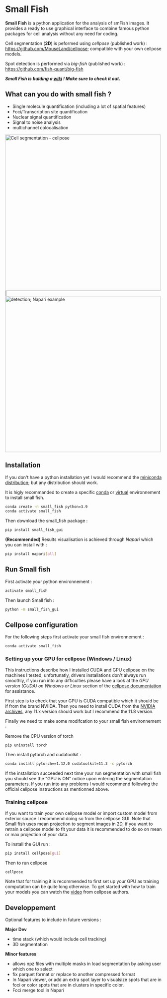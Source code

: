 # Small Fish
**Small Fish** is a python application for the analysis of smFish images. It provides a ready to use graphical interface to combine famous python packages for cell analysis without any need for coding.

Cell segmentation (**2D**) is peformed using *cellpose* (published work) : https://github.com/MouseLand/cellpose; compatible with your own cellpose models.

Spot detection is performed via *big-fish* (published work) : https://github.com/fish-quant/big-fish

***Small Fish is bulding a [wiki](https://github.com/2Echoes/small_fish_gui/wiki) ! Make sure to check it out.***

## What can you do with small fish ?

- Single molecule quantification (including a lot of spatial features)
- Foci/Transcription site quantification
- Nuclear signal quantification
- Signal to noise analysis
- multichannel colocalisation

<img src="https://github.com/2Echoes/small_fish_gui/blob/main/Segmentation%20example.jpg" width="500" title="Cell segmentation with Cellpose" alt="Cell segmentation - cellpose">| <img src="https://github.com/2Echoes/small_fish_gui/blob/main/napari_detection_example.png" width="500" title="Spot detection; clustering visualisation on Napari" alt="detection; Napari example">

## Installation
If you don't have a python installation yet I would recommend the [miniconda distribution](https://docs.anaconda.com/free/miniconda/miniconda-other-installer-links/); but any distribution should work.

It is higly recommanded to create a specific [conda](https://docs.conda.io/projects/conda/en/latest/user-guide/tasks/manage-environments.html) or [virtual](https://docs.python.org/3.6/library/venv.html) environnement to install small fish.

```bash
conda create -n small_fish python=3.9
conda activate small_fish
```
Then download the small_fish package : 
```bash
pip install small_fish_gui
```
<b> (Recommended) </b> Results visualisation is achieved through *Napari* which you can install with :

```bash
pip install napari[all]
```

## Run Small fish

First activate your python environnement : 
```bash
activate small_fish
```
Then launch Small fish : 
```bash
python -m small_fish_gui
```

## Cellpose configuration

For the following steps first activate your small fish environnement : 

```bash
conda activate small_fish
```
### Setting up your GPU for cellpose (Windows / Linux)
This instructions describe how I installed CUDA and GPU cellpose on the machines I tested, unfortunatly, drivers installations don't always run smoothly, if you run into any difficulties please have a look at the *GPU version (CUDA) on Windows or Linux* section of the [cellpose documentation](https://github.com/MouseLand/cellpose) for assistance.

First step is to check that your GPU is CUDA compatible which it should be if from the brand NVIIDA.
Then you need to install CUDA from the [NVIDIA archives](https://developer.nvidia.com/cuda-toolkit-archive), any 11.x version should work but I recommend the 11.8 version.

Finally we need to make some modifcation to your small fish environnement : 

Remove the CPU version of torch

```bash
pip uninstall torch
```
Then install pytorch and cudatoolkit :

```bash
conda install pytorch==1.12.0 cudatoolkit=11.3 -c pytorch
```
If the installation succeeded next time your run segmentation with small fish you should see the "GPU is ON" notice upon entering the segmentation parameters.
If you run into any problems I would recommend following the official cellpose instructions as mentionned above.


### Training cellpose
If you want to train your own cellpose model or import custom model from exterior source I recommend doing so from the cellpose GUI. Note that Small fish uses mean projection to segment images in 2D, if you want to retrain a cellpose model to fit your data it is recommended to do so on mean or max projection of your data.

To install the GUI run : 

```bash
pip install cellpose[gui]
```
Then to run cellpose
```bash
cellpose
```
Note that for training it is recommended to first set up your GPU as training computation can be quite long otherwise. To get started with how to train your models you can watch the [video](https://www.youtube.com/watch?v=5qANHWoubZU) from cellpose authors.

## Developpement

Optional features to include in future versions : 

**Major Dev**
* time stack (which would include cell tracking)
* 3D segmentation

**Minor features**
* allows npz files with multiple masks in load segmentation by asking user which one to select
* fix parquet format or replace to another compressed format
* In Napari viewer, or add an extra spot layer to visualsize spots that are in foci or color spots that are in clusters in specific color.
* Foci merge tool in Napari
